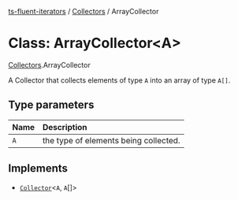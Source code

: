 [ts-fluent-iterators](../README.md) / [Collectors](../modules/Collectors.md) / ArrayCollector

# Class: ArrayCollector\<A\>

[Collectors](../modules/Collectors.md).ArrayCollector

A Collector that collects elements of type `A` into an array of type `A[]`.

## Type parameters

| Name | Description |
| :------ | :------ |
| `A` | the type of elements being collected. |

## Implements

- [`Collector`](../interfaces/Collectors.Collector.md)\<`A`, `A`[]\>
